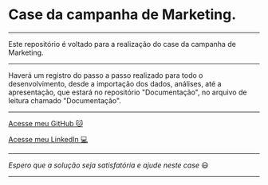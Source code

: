 # Case da campanha de Marketing.

---

Este repositório é voltado para a realização do case da campanha de Marketing.

---

Haverá um registro do passo a passo realizado para todo o desenvolvimento, desde a importação dos dados, análises, até a apresentação, que estará no repositório "Documentação", no arquivo de leitura chamado "Documentação".

---

[Acesse meu GitHub :cat:](https://github.com/Phelipe-Sempreboni)

[Acesse meu LinkedIn :computer:](https://www.linkedin.com/in/luiz-phelipe-utiama-sempreboni-319902169/)

---

_Espero que a solução seja satisfatória e ajude neste case_ :smiley:

---
